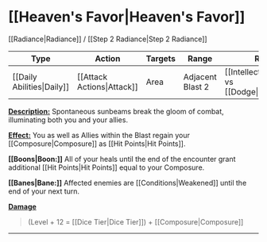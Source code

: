 # [[Heaven's Favor|Heaven's Favor]]
[[Radiance|Radiance]] / [[Step 2 Radiance|Step 2 Radiance]]

| Type                       | Action                     | Targets | Range            | Roll                                         |
| -------------------------- | -------------------------- | ------- | ---------------- | -------------------------------------------- |
| [[Daily Abilities\|Daily]] | [[Attack Actions\|Attack]] | Area    | Adjacent Blast 2 | [[Intellect\|Intellect]] vs [[Dodge\|Dodge]] |

<u>**Description:**</u> Spontaneous sunbeams break the gloom of combat, illuminating both you and your allies.

<u>**Effect:**</u> You as well as Allies within the Blast regain your [[Composure|Composure]] as [[Hit Points|Hit Points]].

**[[Boons|Boon:]]** All of your heals until the end of the encounter grant additional [[Hit Points|Hit Points]] equal to your Composure.

**[[Banes|Bane:]]** Affected enemies are [[Conditions|Weakened]] until the end of your next turn.


<u>**Damage**</u>
>(Level + 12 = [[Dice Tier|Dice Tier]]) + [[Composure|Composure]]

---